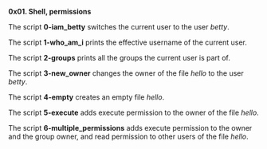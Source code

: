 **0x01. Shell, permissions**

The script **0-iam_betty** switches the current user to the user *betty*.

The script **1-who_am_i** prints the effective username of the current user.

The script **2-groups** prints all the groups the current user is part of.

The script **3-new_owner** changes the owner of the file *hello* to the user *betty*.

The script **4-empty** creates an empty file *hello*.

The script **5-execute** adds execute permission to the owner of the file *hello*.

The script **6-multiple_permissions** adds execute permission to the owner and the group owner, and read permission to other users of the file *hello*.
